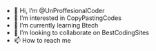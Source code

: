 - 👋 Hi, I’m @UnProffesionalCoder
- 👀 I’m interested in CopyPastingCodes
- 🌱 I’m currently learning Btech
- 💞️ I’m looking to collaborate on BestCodingSites
- 📫 How to reach me 

<!---
UnProffesionalCoder/UnProffesionalCoder is a ✨ special ✨ repository because its `README.md` (this file) appears on your GitHub profile.
You can click the Preview link to take a look at your changes.
--->

